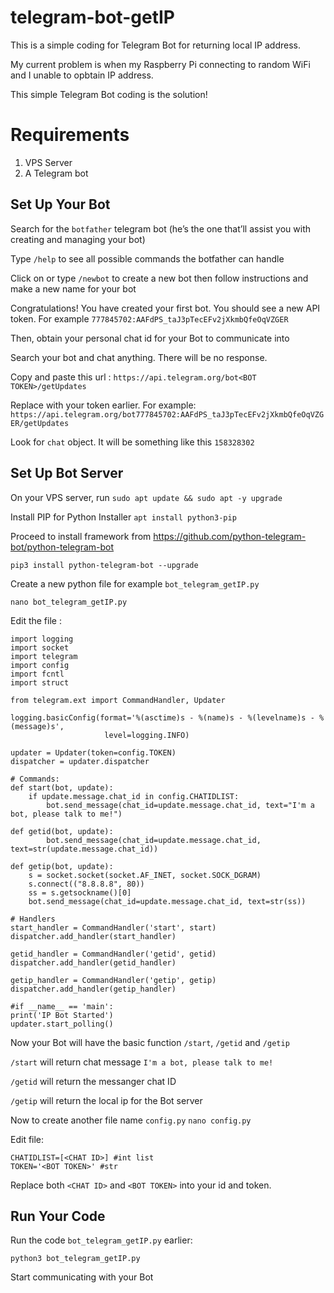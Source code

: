 # telegram-bot-getIP

This is a simple coding for Telegram Bot for returning local IP address.

My current problem is when my Raspberry Pi connecting to random WiFi and I unable to opbtain IP address.

This simple Telegram Bot coding is the solution!


# Requirements

1. VPS Server
2. A Telegram bot


## Set Up Your Bot

Search for the `botfather` telegram bot (he’s the one that’ll assist you with creating and managing your bot)

Type `/help` to see all possible commands the botfather can handle

Click on or type `/newbot` to create a new bot then follow instructions and make a new name for your bot

Congratulations! You have created your first bot. You should see a new API token.
For example `777845702:AAFdPS_taJ3pTecEFv2jXkmbQfeOqVZGER`

Then, obtain your personal chat id for your Bot to communicate into

Search your bot and chat anything. There will be no response.

Copy and paste this url :
`https://api.telegram.org/bot<BOT TOKEN>/getUpdates`

Replace <BOT TOKEN> with your token earlier. For example:
```https://api.telegram.org/bot777845702:AAFdPS_taJ3pTecEFv2jXkmbQfeOqVZGER/getUpdates```

Look for `chat` object. It will be something like this `158328302`

## Set Up Bot Server

On your VPS server, run `sudo apt update && sudo apt -y upgrade`

Install PIP for Python Installer `apt install python3-pip`

Proceed to install framework from https://github.com/python-telegram-bot/python-telegram-bot

`pip3 install python-telegram-bot --upgrade`

Create a new python file for example `bot_telegram_getIP.py`

`nano bot_telegram_getIP.py`

Edit the file :

```
import logging
import socket
import telegram
import config
import fcntl
import struct

from telegram.ext import CommandHandler, Updater

logging.basicConfig(format='%(asctime)s - %(name)s - %(levelname)s - %(message)s',
                     level=logging.INFO)

updater = Updater(token=config.TOKEN)
dispatcher = updater.dispatcher

# Commands:
def start(bot, update):
    if update.message.chat_id in config.CHATIDLIST:
        bot.send_message(chat_id=update.message.chat_id, text="I'm a bot, please talk to me!")

def getid(bot, update):
        bot.send_message(chat_id=update.message.chat_id, text=str(update.message.chat_id))   

def getip(bot, update):
    s = socket.socket(socket.AF_INET, socket.SOCK_DGRAM)
    s.connect(("8.8.8.8", 80))
    ss = s.getsockname()[0]
    bot.send_message(chat_id=update.message.chat_id, text=str(ss))
    
# Handlers
start_handler = CommandHandler('start', start)
dispatcher.add_handler(start_handler)

getid_handler = CommandHandler('getid', getid)
dispatcher.add_handler(getid_handler)

getip_handler = CommandHandler('getip', getip)
dispatcher.add_handler(getip_handler)

#if __name__ == 'main':
print('IP Bot Started')
updater.start_polling()
```

Now your Bot will have the basic function `/start`, `/getid` and `/getip`

`/start` will return chat message `I'm a bot, please talk to me!`

`/getid` will return the messanger chat ID

`/getip` will return the local ip for the Bot server


Now to create another file name `config.py`
`nano config.py`

Edit file:

```
CHATIDLIST=[<CHAT ID>] #int list
TOKEN='<BOT TOKEN>' #str
```

Replace both `<CHAT ID>` and `<BOT TOKEN>` into your id and token.


## Run Your Code

Run the code `bot_telegram_getIP.py` earlier:

`python3 bot_telegram_getIP.py`

Start communicating with your Bot

